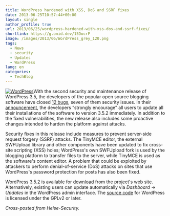 ```yaml
---
title: WordPress hardened with XSS, DoS and SSRF fixes
date: 2013-06-25T10:57:44+00:00
layout: single
author_profile: true
url: 2013/06/25/wordpress-hardened-with-xss-dos-and-ssrf-fixes/
shortlink: https://g.omid.dev/15DocrF
image: /images/2013/06/WordPress_grey_120.png
tags:
  - News
  - security
  - Updates
  - WordPress
lang: en
categories: 
  - TechBlog
---
```

[![WordPress](/images/2013/06/WordPress_grey_120.png)](/images/2013/06/WordPress_grey_120.png)With the second security and maintenance release of WordPress 3.5, the developers of the popular open source blogging software have closed [12 bugs](http://core.trac.wordpress.org/query?status=closed&group=resolution&milestone=3.5.2), seven of them security issues. In their [announcement](http://wordpress.org/news/2013/06/wordpress-3-5-2/), the developers “strongly encourage” all users to update all their installations of the software to version 3.5.2 immediately. In addition to the fixed vulnerabilities, the new release also includes some proactive changes intended to harden the platform against attacks.

Security fixes in this release include measures to prevent server-side request forgery (SSRF) attacks. The TinyMCE editor, the external SWFUpload library and other components have been updated to fix cross-site scripting (XSS) holes; WordPress's own SWFUpload fork is used by the blogging platform to transfer files to the server, while TinyMCE is used as the software's content editor. A problem that could be exploited by attackers to perform denial-of-service (DoS) attacks on sites that use WordPress's password protection for posts has also been fixed.

WordPress 3.5.2 is available for [download](http://wordpress.org/download/) from the project's web site. Alternatively, existing users can update automatically via _Dashboard_ → _Updates_ in the WordPress admin interface. The [source code](http://wordpress.org/download/source/) for WordPress is licensed under the GPLv2 or later.

_Cross-posted from Heise-Security._